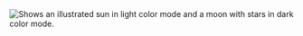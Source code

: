 <picture>
  <source media="(prefers-color-scheme: dark)" srcset="https://d3fd5j8wprxn3h.cloudfront.net/wp-content/uploads/2021/06/fafnir-smt-v-shin-megami-tensei-v.jpg">
  <source media="(prefers-color-scheme: light)" srcset="https://i.ytimg.com/vi/Qn1_i7-qQjE/maxresdefault.jpg">
  <img alt="Shows an illustrated sun in light color mode and a moon with stars in dark color mode." src="https://i.ytimg.com/vi/Qn1_i7-qQjE/maxresdefault.jpg">
</picture>
